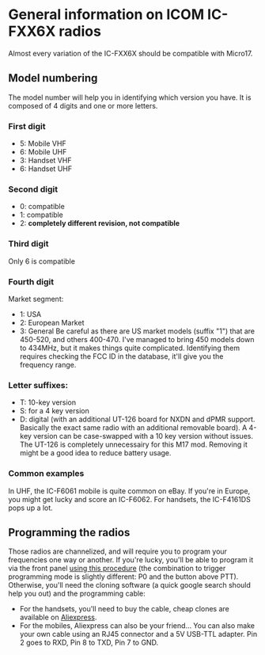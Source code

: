 # General information on ICOM IC-FXX6X radios
Almost every variation of the IC-FXX6X should be compatible with Micro17. 

## Model numbering
The model number will help you in identifying which version you have.
It is composed of 4 digits and one or more letters.
### First digit
* 5: Mobile VHF
* 6: Mobile UHF
* 3: Handset VHF
* 6: Handset UHF
  
### Second digit
* 0: compatible
* 1: compatible
* 2: __completely different revision, not compatible__

### Third digit
Only 6 is compatible

### Fourth digit
Market segment: 
* 1: USA
* 2: European Market
* 3: General
Be careful as there are US market models (suffix "1") that are 450-520, and others 400-470. I've managed to bring 450 models down to 434MHz, but it makes things quite complicated. Identifying them requires checking the FCC ID in the database, it'll give you the frequency range. 


### Letter suffixes:
* T: 10-key version
* S: for a 4 key version
* D: digital (with an additional UT-126 board for NXDN and dPMR support. Basically the exact same radio with an additional removable board).
A 4-key version can be case-swapped with a 10 key version without issues. The UT-126 is completely unnecessairy for this M17 mod. Removing it might be a good idea to reduce battery usage. 


### Common examples
In UHF, the IC-F6061 mobile is quite common on eBay. If you're in Europe, you might get lucky and score an IC-F6062. For handsets, the IC-F4161DS pops up a lot.

## Programming the radios
Those radios are channelized, and will require you to program your frequencies one way or another. If you're lucky, you'll be able to program it via the front panel [using this procedure](https://sawback.com/wp-content/uploads/2018/11/Icom-Front-Panel-Programming.pdf) (the combination to trigger programming mode is slightly different: P0 and the button above PTT). 
Otherwise, you'll need the cloning software (a quick google search should help you out) and the programming cable:
* For the handsets, you'll need to buy the cable, cheap clones are available on [Aliexpress](https://www.aliexpress.com/item/1005001671445899.html).
* For the mobiles, Aliexpress can also be your friend... You can also make your own cable using an RJ45 connector and a 5V USB-TTL adapter. Pin 2 goes to RXD, Pin 8 to TXD, Pin 7 to GND.
